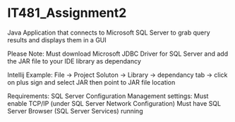 # IT481_Assignment2

Java Application that connects to Microsoft SQL Server to grab query results and displays them in a GUI

Please Note:
Must download Microsoft JDBC Driver for SQL Server and add the JAR file to your IDE library as dependancy

Intellij Example:
File -> Project Soluton -> Library -> dependancy tab -> click on plus sign and select JAR then point to JAR file location

Requirements:
SQL Server Configuration Management settings:
Must enable TCP/IP (under SQL Server Network Configuration)
Must have SQL Server Browser (SQL Server Services) running
